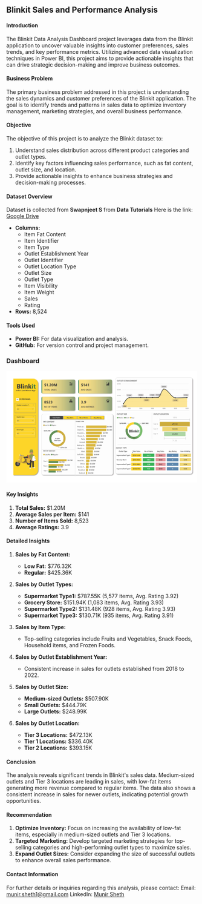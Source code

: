 ## Blinkit Sales and Performance Analysis

#### **Introduction**
The Blinkit Data Analysis Dashboard project leverages data from the Blinkit application to uncover valuable insights into customer preferences, sales trends, and key performance metrics. Utilizing advanced data visualization techniques in Power BI, this project aims to provide actionable insights that can drive strategic decision-making and improve business outcomes.

#### **Business Problem**
The primary business problem addressed in this project is understanding the sales dynamics and customer preferences of the Blinkit application. The goal is to identify trends and patterns in sales data to optimize inventory management, marketing strategies, and overall business performance.

#### **Objective**
The objective of this project is to analyze the Blinkit dataset to:
1. Understand sales distribution across different product categories and outlet types.
2. Identify key factors influencing sales performance, such as fat content, outlet size, and location.
3. Provide actionable insights to enhance business strategies and decision-making processes.

#### **Dataset Overview** 
Dataset is collected from **Swapnjeet S** from **Data Tutorials** 
Here is the link: [Google Drive](https://drive.google.com/drive/folders/1jltsD9RasXrMi5JkTBeOCiz35Qno8PrG?usp=sharing)
- **Columns:**
  - Item Fat Content
  - Item Identifier
  - Item Type
  - Outlet Establishment Year
  - Outlet Identifier
  - Outlet Location Type
  - Outlet Size
  - Outlet Type
  - Item Visibility
  - Item Weight
  - Sales
  - Rating
- **Rows:** 8,524

#### **Tools Used**
- **Power BI:** For data visualization and analysis.
- **GitHub:** For version control and project management.

### Dashboard 

![Images](https://github.com/Munir1808/Blinkit-Sales-and-Performance-Analysis/blob/main/BlinkIT.jpg)


#### **Key Insights**
1. **Total Sales:** $1.20M
2. **Average Sales per Item:** $141
3. **Number of Items Sold:** 8,523
4. **Average Ratings:** 3.9

#### **Detailed Insights**
1. **Sales by Fat Content:**
   - **Low Fat:** $776.32K
   - **Regular:** $425.36K

2. **Sales by Outlet Types:**
   - **Supermarket Type1:** $787.55K (5,577 items, Avg. Rating 3.92)
   - **Grocery Store:** $151.94K (1,083 items, Avg. Rating 3.93)
   - **Supermarket Type2:** $131.48K (928 items, Avg. Rating 3.93)
   - **Supermarket Type3:** $130.71K (935 items, Avg. Rating 3.91)

3. **Sales by Item Type:**
   - Top-selling categories include Fruits and Vegetables, Snack Foods, Household items, and Frozen Foods.

4. **Sales by Outlet Establishment Year:**
   - Consistent increase in sales for outlets established from 2018 to 2022.

5. **Sales by Outlet Size:**
   - **Medium-sized Outlets:** $507.90K
   - **Small Outlets:** $444.79K
   - **Large Outlets:** $248.99K

6. **Sales by Outlet Location:**
   - **Tier 3 Locations:** $472.13K
   - **Tier 1 Locations:** $336.40K
   - **Tier 2 Locations:** $393.15K

#### **Conclusion**
The analysis reveals significant trends in Blinkit's sales data. Medium-sized outlets and Tier 3 locations are leading in sales, with low-fat items generating more revenue compared to regular items. The data also shows a consistent increase in sales for newer outlets, indicating potential growth opportunities.

#### **Recommendation**
1. **Optimize Inventory:** Focus on increasing the availability of low-fat items, especially in medium-sized outlets and Tier 3 locations.
2. **Targeted Marketing:** Develop targeted marketing strategies for top-selling categories and high-performing outlet types to maximize sales.
3. **Expand Outlet Sizes:** Consider expanding the size of successful outlets to enhance overall sales performance.

#### **Contact Information**
For further details or inquiries regarding this analysis, please contact:
Email: munir.sheth1@gmail.com
LinkedIn: [Munir Sheth](https://www.linkedin.com/in/munir-sheth-3ca12024/)

